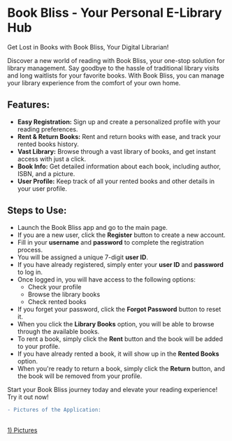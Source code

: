 # Book Bliss - Your Personal E-Library Hub
Get Lost in Books with Book Bliss, Your Digital Librarian!

Discover a new world of reading with Book Bliss, your one-stop solution for library management. Say goodbye to the hassle of traditional library visits and long waitlists for your favorite books. With Book Bliss, you can manage your library experience from the comfort of your own home.

## Features:
- **Easy Registration:** Sign up and create a personalized profile with your reading preferences.
- **Rent & Return Books:** Rent and return books with ease, and track your rented books history.
- **Vast Library:** Browse through a vast library of books, and get instant access with just a click.
- **Book Info:** Get detailed information about each book, including author, ISBN, and a picture.
- **User Profile:** Keep track of all your rented books and other details in your user profile.

## Steps to Use:
- Launch the Book Bliss app and go to the main page.
- If you are a new user, click the **Register** button to create a new account.
- Fill in your **username** and **password** to complete the registration process.
- You will be assigned a unique 7-digit **user ID**.
- If you have already registered, simply enter your **user ID** and **password** to log in.
- Once logged in, you will have access to the following options:
  - Check your profile
  - Browse the library books
  - Check rented books
- If you forget your password, click the **Forgot Password** button to reset it.
- When you click the **Library Books** option, you will be able to browse through the available books.
- To rent a book, simply click the **Rent** button and the book will be added to your profile.
- If you have already rented a book, it will show up in the **Rented Books** option.
- When you're ready to return a book, simply click the **Return** button, and the book will be removed from your profile.

Start your Book Bliss journey today and elevate your reading experience! Try it out now!

```diff
- Pictures of the Application:
```
<br> [1) Pictures](https://github.com/D-Kumar19/Book-Bliss/tree/master/Pictures) </br>
